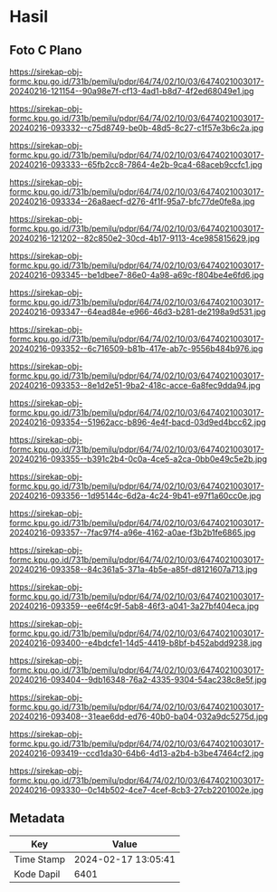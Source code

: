 # Hasil

## Foto C Plano

https://sirekap-obj-formc.kpu.go.id/731b/pemilu/pdpr/64/74/02/10/03/6474021003017-20240216-121154--90a98e7f-cf13-4ad1-b8d7-4f2ed68049e1.jpg

https://sirekap-obj-formc.kpu.go.id/731b/pemilu/pdpr/64/74/02/10/03/6474021003017-20240216-093332--c75d8749-be0b-48d5-8c27-c1f57e3b6c2a.jpg

https://sirekap-obj-formc.kpu.go.id/731b/pemilu/pdpr/64/74/02/10/03/6474021003017-20240216-093333--65fb2cc8-7864-4e2b-9ca4-68aceb9ccfc1.jpg

https://sirekap-obj-formc.kpu.go.id/731b/pemilu/pdpr/64/74/02/10/03/6474021003017-20240216-093334--26a8aecf-d276-4f1f-95a7-bfc77de0fe8a.jpg

https://sirekap-obj-formc.kpu.go.id/731b/pemilu/pdpr/64/74/02/10/03/6474021003017-20240216-121202--82c850e2-30cd-4b17-9113-4ce985815629.jpg

https://sirekap-obj-formc.kpu.go.id/731b/pemilu/pdpr/64/74/02/10/03/6474021003017-20240216-093345--be1dbee7-86e0-4a98-a69c-f804be4e6fd6.jpg

https://sirekap-obj-formc.kpu.go.id/731b/pemilu/pdpr/64/74/02/10/03/6474021003017-20240216-093347--64ead84e-e966-46d3-b281-de2198a9d531.jpg

https://sirekap-obj-formc.kpu.go.id/731b/pemilu/pdpr/64/74/02/10/03/6474021003017-20240216-093352--6c716509-b81b-417e-ab7c-9556b484b976.jpg

https://sirekap-obj-formc.kpu.go.id/731b/pemilu/pdpr/64/74/02/10/03/6474021003017-20240216-093353--8e1d2e51-9ba2-418c-acce-6a8fec9dda94.jpg

https://sirekap-obj-formc.kpu.go.id/731b/pemilu/pdpr/64/74/02/10/03/6474021003017-20240216-093354--51962acc-b896-4e4f-bacd-03d9ed4bcc62.jpg

https://sirekap-obj-formc.kpu.go.id/731b/pemilu/pdpr/64/74/02/10/03/6474021003017-20240216-093355--b391c2b4-0c0a-4ce5-a2ca-0bb0e49c5e2b.jpg

https://sirekap-obj-formc.kpu.go.id/731b/pemilu/pdpr/64/74/02/10/03/6474021003017-20240216-093356--1d95144c-6d2a-4c24-9b41-e97f1a60cc0e.jpg

https://sirekap-obj-formc.kpu.go.id/731b/pemilu/pdpr/64/74/02/10/03/6474021003017-20240216-093357--7fac97f4-a96e-4162-a0ae-f3b2b1fe6865.jpg

https://sirekap-obj-formc.kpu.go.id/731b/pemilu/pdpr/64/74/02/10/03/6474021003017-20240216-093358--84c361a5-371a-4b5e-a85f-d8121607a713.jpg

https://sirekap-obj-formc.kpu.go.id/731b/pemilu/pdpr/64/74/02/10/03/6474021003017-20240216-093359--ee6f4c9f-5ab8-46f3-a041-3a27bf404eca.jpg

https://sirekap-obj-formc.kpu.go.id/731b/pemilu/pdpr/64/74/02/10/03/6474021003017-20240216-093400--e4bdcfe1-14d5-4419-b8bf-b452abdd9238.jpg

https://sirekap-obj-formc.kpu.go.id/731b/pemilu/pdpr/64/74/02/10/03/6474021003017-20240216-093404--9db16348-76a2-4335-9304-54ac238c8e5f.jpg

https://sirekap-obj-formc.kpu.go.id/731b/pemilu/pdpr/64/74/02/10/03/6474021003017-20240216-093408--31eae6dd-ed76-40b0-ba04-032a9dc5275d.jpg

https://sirekap-obj-formc.kpu.go.id/731b/pemilu/pdpr/64/74/02/10/03/6474021003017-20240216-093419--ccd1da30-64b6-4d13-a2b4-b3be47464cf2.jpg

https://sirekap-obj-formc.kpu.go.id/731b/pemilu/pdpr/64/74/02/10/03/6474021003017-20240216-093330--0c14b502-4ce7-4cef-8cb3-27cb2201002e.jpg


## Metadata

| Key        | Value               |
| ---------- | ------------------- |
| Time Stamp | 2024-02-17 13:05:41 |
| Kode Dapil | 6401                |



